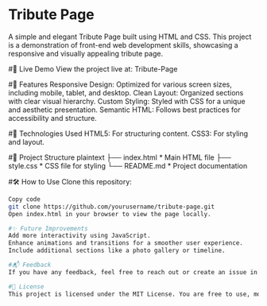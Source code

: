 # Tribute Page
A simple and elegant Tribute Page built using HTML and CSS. This project is a demonstration of front-end web development skills, showcasing a responsive and visually appealing tribute page.

#🌟 Live Demo
View the project live at: Tribute-Page

#📌 Features
Responsive Design: Optimized for various screen sizes, including mobile, tablet, and desktop.
Clean Layout: Organized sections with clear visual hierarchy.
Custom Styling: Styled with CSS for a unique and aesthetic presentation.
Semantic HTML: Follows best practices for accessibility and structure.

#🚀 Technologies Used
HTML5: For structuring content.
CSS3: For styling and layout.


#📁 Project Structure
plaintext
├── index.html    * Main HTML file
├── style.css     * CSS file for styling
└── README.md     * Project documentation


#🛠️ How to Use
Clone this repository:
```bash
Copy code
git clone https://github.com/yourusername/tribute-page.git
Open index.html in your browser to view the page locally.

#✨ Future Improvements
Add more interactivity using JavaScript.
Enhance animations and transitions for a smoother user experience.
Include additional sections like a photo gallery or timeline.

#📬 Feedback
If you have any feedback, feel free to reach out or create an issue in the repository.

#📜 License
This project is licensed under the MIT License. You are free to use, modify, and distribute it as per the license terms.
